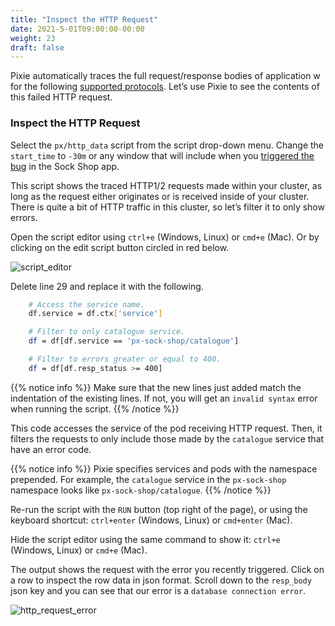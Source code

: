 ```yaml
---
title: "Inspect the HTTP Request"
date: 2021-5-01T09:00:00-00:00
weight: 23
draft: false
---
```


Pixie automatically traces the full request/response bodies of application w for the following [supported protocols](https://docs.pixielabs.ai/about-pixie/observability/). Let’s use Pixie to see the contents of this failed HTTP request.

### Inspect the HTTP Request

Select the `px/http_data` script from the script drop-down menu. Change the `start_time` to `-30m` or any window that will include when you [triggered the bug](/intermediate/241_pixie/prereqs/#trigger-the-microservices-application-bug) in the Sock Shop app.

This script shows the traced HTTP1/2 requests made within your cluster, as long as the request either originates or is received inside of your cluster. There is quite a bit of HTTP traffic in this cluster, so let’s filter it to only show errors.

Open the script editor using `ctrl+e` (Windows, Linux) or `cmd+e` (Mac). Or by clicking on the edit script button circled in red below.

![script_editor](/images/pixie/script_editor.png)

Delete line 29 and replace it with the following.

```bash
    # Access the service name.
    df.service = df.ctx['service']

    # Filter to only catalogue service.
    df = df[df.service == 'px-sock-shop/catalogue']

    # Filter to errors greater or equal to 400.
    df = df[df.resp_status >= 400]
```

{{% notice info %}}
Make sure that the new lines just added match the indentation of the existing lines. If not, you will get an `invalid syntax` error when running the script.
{{% /notice %}}

This code accesses the service of the pod receiving HTTP request. Then, it filters the requests to only include those made by the `catalogue` service that have an error code.

{{% notice info %}}
Pixie specifies services and pods with the namespace prepended. For example, the `catalogue` service in the `px-sock-shop` namespace looks like `px-sock-shop/catalogue`.
{{% /notice %}}

Re-run the script with the `RUN` button (top right of the page), or using the keyboard shortcut: `ctrl+enter` (Windows, Linux) or `cmd+enter` (Mac).

Hide the script editor using the same command to show it: `ctrl+e` (Windows, Linux) or `cmd+e` (Mac).

The output shows the request with the error you recently triggered. Click on a row to inspect the row data in json format. Scroll down to the `resp_body` json key and you can see that our error is a `database connection error`.

![http_request_error](/images/pixie/http_request_error.png)
